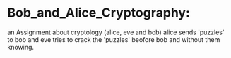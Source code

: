 # Bob_and_Alice_Cryptography:
an Assignment about cryptology (alice, eve and bob)
alice sends 'puzzles' to bob and eve tries to crack the 'puzzles' beofore bob and without them knowing. 
